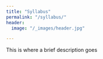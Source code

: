 ```yaml
---
title: "Syllabus"
permalink: "/syllabus/"
header:
  image: "/_images/header.jpg"

---
```


This is where a brief description goes
